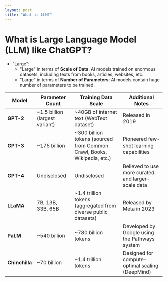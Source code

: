 ```yaml
---
layout: post
title: "What is LLM?"
---
```


# What is Large Language Model (LLM) like ChatGPT?

- "Large":
  - "Large" in terms of **Scale of Data**: AI models trained on enormous datasets, including texts from books, articles, websites, etc.
  - "Large" in terms of **Number of Parameters**: AI models contain huge number of parameters to be trained.

  
| Model         | Parameter Count                          | Training Data Scale                                                  | Additional Notes                                  |
|---------------|------------------------------------------|----------------------------------------------------------------------|---------------------------------------------------|
| **GPT-2**     | ~1.5 billion (largest variant)           | ~40GB of internet text (WebText dataset)                             | Released in 2019                                  |
| **GPT-3**     | ~175 billion                             | ~300 billion tokens (sourced from Common Crawl, Books, Wikipedia, etc.) | Pioneered few-shot learning capabilities         |
| **GPT-4**     | Undisclosed                              | Undisclosed                                                          | Believed to use more curated and larger-scale data|
| **LLaMA**     | 7B, 13B, 33B, 65B                         | ~1.4 trillion tokens (aggregated from diverse public datasets)         | Released by Meta in 2023                           |
| **PaLM**      | ~540 billion                             | ~780 billion tokens                                                  | Developed by Google using the Pathways system      |
| **Chinchilla**| ~70 billion                              | ~1.4 trillion tokens                                                 | Designed for compute-optimal scaling (DeepMind)    |
